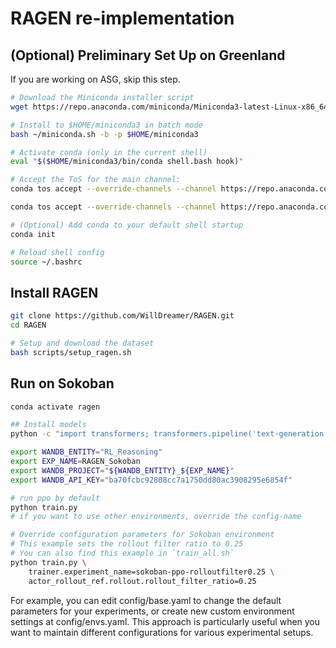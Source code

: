 # RAGEN re-implementation


## (Optional) Preliminary Set Up on Greenland

If you are working on ASG, skip this step.

```bash
# Download the Miniconda installer script
wget https://repo.anaconda.com/miniconda/Miniconda3-latest-Linux-x86_64.sh -O ~/miniconda.sh

# Install to $HOME/miniconda3 in batch mode
bash ~/miniconda.sh -b -p $HOME/miniconda3

# Activate conda (only in the current shell)
eval "$($HOME/miniconda3/bin/conda shell.bash hook)"

# Accept the ToS for the main channel:
conda tos accept --override-channels --channel https://repo.anaconda.com/pkgs/main

conda tos accept --override-channels --channel https://repo.anaconda.com/pkgs/r

# (Optional) Add conda to your default shell startup
conda init

# Reload shell config
source ~/.bashrc
```

## Install RAGEN

```bash
git clone https://github.com/WillDreamer/RAGEN.git
cd RAGEN

# Setup and download the dataset
bash scripts/setup_ragen.sh
```

## Run on Sokoban

```bash
conda activate ragen

## Install models
python -c "import transformers; transformers.pipeline('text-generation', model='Qwen/Qwen2.5-0.5B-Instruct')"

export WANDB_ENTITY="RL_Reasoning"
export EXP_NAME=RAGEN_Sokoban 
export WANDB_PROJECT="${WANDB_ENTITY}_${EXP_NAME}"
export WANDB_API_KEY="ba70fcbc92808cc7a1750dd80ac3908295e6854f"

# run ppo by default
python train.py 
# if you want to use other environments, override the config-name

# Override configuration parameters for Sokoban environment
# This example sets the rollout filter ratio to 0.25
# You can also find this example in `train_all.sh`
python train.py \
    trainer.experiment_name=sokoban-ppo-rolloutfilter0.25 \
    actor_rollout_ref.rollout.rollout_filter_ratio=0.25
```
For example, you can edit config/base.yaml to change the default parameters for your experiments, or create new custom environment settings at config/envs.yaml. This approach is particularly useful when you want to maintain different configurations for various experimental setups.


